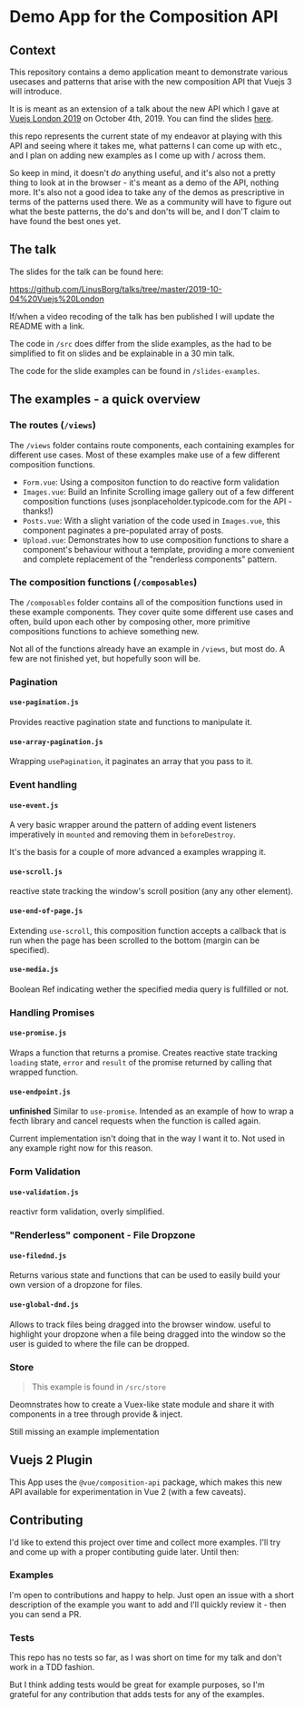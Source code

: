 # Demo App for the Composition API

## Context

This repository contains a demo application meant to demonstrate various usecases and patterns that arise with the new composition API that Vuejs 3 will introduce.

It is is meant as an extension of a talk about the new API which I gave at [Vuejs London 2019](https://vuejs.london) on October 4th, 2019. You can find the slides [here](https://github.com/LinusBorg/talks/tree/master/2019-10-04%20Vuejs%20London).

this repo represents the current state of my endeavor at playing with this API and seeing where it takes me, what patterns I can come up with etc., and I plan on adding new examples as I come up with / across them.

So keep in mind, it doesn't *do* anything useful, and it's also not a pretty thing to look at in the browser - it's meant as a demo of the API, nothing more. It's also not a good idea to take any of the demos as prescriptive in terms of the patterns used there. We as a community will have to figure out what the beste patterns, the do's and don'ts will be, and I don'T claim to have found the best ones yet.

## The talk

The slides for the talk can be found here:

https://github.com/LinusBorg/talks/tree/master/2019-10-04%20Vuejs%20London

If/when a video recoding of the talk has ben published I will update the README with a link.

The code in `/src` does differ from the slide examples, as the had to be simplified to fit on slides and be explainable in a 30 min talk.

The code for the slide examples can be found in `/slides-examples`.

## The examples - a quick overview

### The routes (`/views`)

The `/views` folder contains route components, each containing examples for different use cases. Most of these examples make  use of a few different composition functions.

- `Form.vue`: Using a compositon function to do reactive form validation
- `Images.vue`: Build an Infinite Scrolling image gallery out of a few different composition functions (uses jsonplaceholder.typicode.com for the API - thanks!)
- `Posts.vue`: With a slight variation of the code used in `Images.vue`, this component paginates a pre-populated array of posts.
- `Upload.vue`: Demonstrates how to use composition functions to share a component's behaviour without a template, providing a more convenient and complete replacement of the "renderless components" pattern.

### The composition functions (`/composables`)

The `/composables` folder contains all of the composition functions used in these example components. They cover quite some different use cases and often, build upon each other by composing other, more primitive compositions functions to achieve something new.

Not all of the functions already have an example in `/views`, but most do. A few are not finished yet, but hopefully soon will be.

### Pagination

#### `use-pagination.js`

Provides reactive pagination state and functions to manipulate it.

#### `use-array-pagination.js`

Wrapping `usePagination`, it paginates an array that you pass to it.

### Event handling

#### `use-event.js`

A very basic wrapper around the pattern of adding event listeners imperatively in `mounted` and removing them in `beforeDestroy`.

It's the basis for a couple of more advanced a examples wrapping it.

#### `use-scroll.js`

reactive state tracking the window's scroll position (any any other element).

#### `use-end-of-page.js`

Extending `use-scroll`, this composition function accepts a callback that is run when the page has been scrolled to the bottom (margin can be specified).

#### `use-media.js`

Boolean Ref indicating wether the specified media query is fullfilled or not.

### Handling Promises

#### `use-promise.js`

Wraps a function that returns a promise. Creates reactive state tracking `loading` state, `error` and `result` of the promise returned by calling that wrapped function.

#### `use-endpoint.js`

**unfinished** Similar to `use-promise`. Intended as an example of how to wrap a fecth library and cancel requests when the function is called again.

Current implementation isn't doing that in the way I want it to. Not used in any example right now for this reason.

### Form Validation

#### `use-validation.js`

reactivr form validation, overly simplified.

### "Renderless" component - File Dropzone

#### `use-filednd.js`

Returns various state and functions that can be used to easily build your own version of a dropzone for files.

#### `use-global-dnd.js`

Allows to track files being dragged into the browser window. useful to highlight your dropzone when a file being dragged into the window so the user is guided to where the file can be dropped.

### Store

> This example is found in `/src/store`

Deomnstrates how to create a Vuex-like state module and share it with components in a tree through provide & inject.

Still missing an example implementation

## Vuejs 2 Plugin

This App uses the `@vue/composition-api` package, which makes this new API available for experimentation in Vue 2 (with a few caveats).

## Contributing

I'd like to extend this project over time and collect more examples. I'll try and come up with a proper contibuting guide later. Until then:

### Examples

I'm open to contributions and happy to help. Just open an issue with a short description of the example you want to add and I'll quickly review it - then you can send a PR.

### Tests

This repo has no tests so far, as I was short on time for my talk and don't work in a TDD fashion.

But I think adding tests would be great for example purposes, so I'm grateful for any contribution that adds tests for any of the examples.
